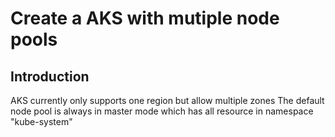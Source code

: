 # Create a AKS with mutiple node pools

## Introduction
AKS currently only supports one region but allow multiple zones
The default node pool is always in master mode which has all resource in namespace "kube-system"

